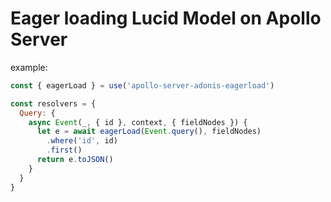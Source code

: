 # Eager loading Lucid Model on Apollo Server

example:

```js
const { eagerLoad } = use('apollo-server-adonis-eagerload')

const resolvers = {
  Query: {
    async Event(_, { id }, context, { fieldNodes }) {
      let e = await eagerLoad(Event.query(), fieldNodes)
        .where('id', id)
        .first()
      return e.toJSON()
    }
  }
}
```
